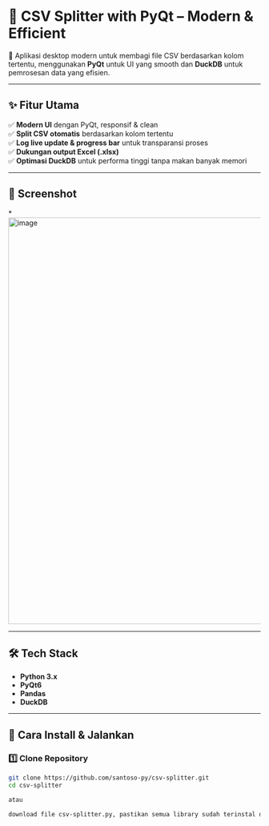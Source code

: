 # 🚀 CSV Splitter with PyQt – Modern & Efficient  

📌 Aplikasi desktop modern untuk membagi file CSV berdasarkan kolom tertentu, menggunakan **PyQt** untuk UI yang smooth dan **DuckDB** untuk pemrosesan data yang efisien.  

---

## **✨ Fitur Utama**  
✅ **Modern UI** dengan PyQt, responsif & clean  
✅ **Split CSV otomatis** berdasarkan kolom tertentu  
✅ **Log live update & progress bar** untuk transparansi proses  
✅ **Dukungan output Excel (.xlsx)**  
✅ **Optimasi DuckDB** untuk performa tinggi tanpa makan banyak memori  

---

## **📸 Screenshot**  
*<img width="812" alt="image" src="https://github.com/user-attachments/assets/85031897-17f8-4947-a20b-653fb7e77ebf" /> 

---

## **🛠️ Tech Stack**  
- **Python 3.x**  
- **PyQt6**  
- **Pandas**  
- **DuckDB**  

---

## **📌 Cara Install & Jalankan**  
### **1️⃣ Clone Repository**  
```bash
git clone https://github.com/santoso-py/csv-splitter.git
cd csv-splitter

atau

download file csv-splitter.py, pastikan semua library sudah terinstal dilaptop, lalu double klik , program akan berjalan di global evn, jika pakai visual code atau py charm pastikan juga semua lib sudah terinstal, lalu run
